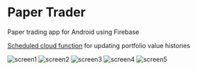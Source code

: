 # Paper Trader
Paper trading app for Android using Firebase

[Scheduled cloud function](https://github.com/tee0402/PaperTraderScheduled) for updating portfolio value histories

![screen1](https://user-images.githubusercontent.com/6325719/179727388-924115c8-ea8f-4d16-a7f6-e048ec2dfb49.png)
![screen2](https://user-images.githubusercontent.com/6325719/179727553-05ff77be-99be-4a4f-a3dc-53f708514062.png)
![screen3](https://user-images.githubusercontent.com/6325719/179728033-d963ddfc-0c8c-41fb-a75d-f4f89921ab9a.png)
![screen4](https://user-images.githubusercontent.com/6325719/179728613-dbae0cf1-a1d5-4c1f-8846-6287ad5d36e4.png)
![screen5](https://user-images.githubusercontent.com/6325719/178892746-91bc00ad-cb5f-46f4-90ec-82bf652a8142.png)
